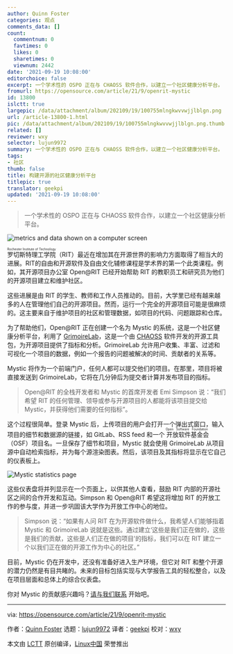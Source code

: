```yaml
---
author: Quinn Foster
categories: 观点
comments_data: []
count:
  commentnum: 0
  favtimes: 0
  likes: 0
  sharetimes: 0
  viewnum: 2442
date: '2021-09-19 10:08:00'
editorchoice: false
excerpt: 一个学术性的 OSPO 正在与 CHAOSS 软件合作，以建立一个社区健康分析平台。
fromurl: https://opensource.com/article/21/9/openrit-mystic
id: 13800
islctt: true
largepic: /data/attachment/album/202109/19/100755mlngkwvvwjjlblgn.png
url: /article-13800-1.html
pic: /data/attachment/album/202109/19/100755mlngkwvvwjjlblgn.png.thumb.jpg
related: []
reviewer: wxy
selector: lujun9972
summary: 一个学术性的 OSPO 正在与 CHAOSS 软件合作，以建立一个社区健康分析平台。
tags:
- 社区
thumb: false
title: 构建开源的社区健康分析平台
titlepic: true
translator: geekpi
updated: '2021-09-19 10:08:00'
---
```



> 
> 一个学术性的 OSPO 正在与 CHAOSS 软件合作，以建立一个社区健康分析平台。
> 
> 
> 


![](/data/attachment/album/202109/19/100755mlngkwvvwjjlblgn.png "metrics and data shown on a computer screen")


<ruby> 罗切斯特理工学院 <rt>  Rochester Institute of Technology </rt></ruby>（RIT）最近在增加其在开源世界的影响力方面取得了相当大的进展。RIT的自由和开源软件及自由文化辅修课程是学术界的第一个此类课程。例如，其开源项目办公室 Open@RIT 已经开始帮助 RIT 的教职员工和研究员为他们的开源项目建立和维护社区。


这些进展是由 RIT 的学生、教师和工作人员推动的。目前，大学里已经有越来越多的人在管理他们自己的开源项目。然而，运行一个完全的开源项目可能是很麻烦的。这主要来自于维护项目的社区和管理数据，如项目的代码、问题跟踪和仓库。


为了帮助他们，Open@RIT 正在创建一个名为 Mystic 的系统，这是一个社区健康分析平台，利用了 [GrimoireLab](https://chaoss.github.io/grimoirelab/)，这是一个由 [CHAOSS](https://chaoss.community/) 软件开发的开源工具包，为开源项目提供了指标和分析。GrimoireLab 允许用户收集、丰富、过滤和可视化一个项目的数据，例如一个报告的问题被解决的时间、贡献者的关系等。


Mystic 将作为一个前端门户，任何人都可以提交他们的项目。在那里，项目将被直接发送到 GrimoireLab，它将在几分钟后为提交者计算并发布项目的指标。



> 
> Open@RIT 的全栈开发者和 Mystic 的首席开发者 Emi Simpson 说：“我们希望 RIT 的任何管理、领导或参与开源项目的人都能将该项目提交给 Mystic，并获得他们需要的任何指标”。
> 
> 
> 


这个过程很简单。登录 Mystic 后，上传项目的用户会打开一个弹出式窗口，输入项目的细节和数据源的链接，如 GitLab、RSS feed 和一个<ruby> 开放软件基金会 <rt>  Open Software Foundation </rt></ruby>（OSF）项目名。一旦保存了细节和项目，Mystic 就会使用 GrimoireLab 从项目源中自动检索指标，并为每个源渲染图表。然后，该项目及其指标将显示在它自己的仪表板上。


![Mystic statistics page](/data/attachment/album/202109/19/100802ij8kkk5ha3qhqqfm.png "Mystic statistics page")


这些仪表盘将并列显示在一个页面上，以供其他人查看，鼓励 RIT 内部的开源社区之间的合作开发和互动。Simpson 和 Open@RIT 希望这将增加 RIT 的开放工作的参与度，并进一步巩固该大学作为开放工作中心的地位。



> 
> Simpson 说：“如果有人问 RIT 在为开源软件做什么，我希望人们能够指着 Mystic 和 GrimoireLab 说就是这些。通过建立‘这些是我们正在做的，这些是我们的贡献，这些是人们正在做的项目’的指标，我们可以在 RIT 建立一个以我们正在做的开源工作为中心的社区。”
> 
> 
> 


目前，Mystic 仍在开发中，还没有准备好进入生产环境，但它对 RIT 和整个开源的潜力仍然是有目共睹的。未来的目标包括实现与大学报告工具的轻松整合，以及在项目层面和总体上的综合仪表盘。


你对 Mystic 的贡献感兴趣吗？[请与我们联系](https://opensource.ieee.org/rit/mystic) 开始吧。




---


via: <https://opensource.com/article/21/9/openrit-mystic>


作者：[Quinn Foster](https://opensource.com/users/quinn-foster) 选题：[lujun9972](https://github.com/lujun9972) 译者：[geekpi](https://github.com/geekpi) 校对：[wxy](https://github.com/wxy)


本文由 [LCTT](https://github.com/LCTT/TranslateProject) 原创编译，[Linux中国](https://linux.cn/) 荣誉推出